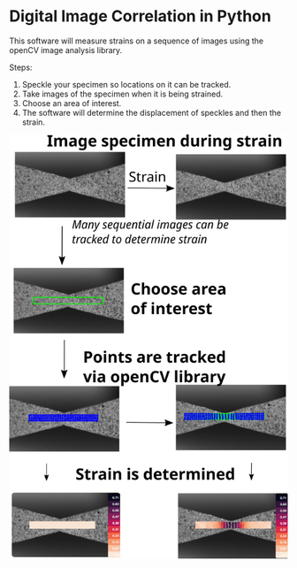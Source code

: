 # Digital Image Correlation in Python

This software will measure strains on a sequence of images using the openCV image analysis library. 

Steps:

1. Speckle your specimen so locations on it can be tracked. 
2. Take images of the specimen when it is being strained. 
3. Choose an area of interest.
4. The software will determine the displacement of speckles and then the strain.



![Tutorial](Tutorial.png)